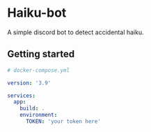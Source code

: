 # Haiku-bot

A simple discord bot to detect accidental haiku.

## Getting started

```yml
# docker-compose.yml

version: '3.9'

services:
  app:
    build: .
    environment:
      TOKEN: 'your token here'
```
